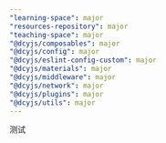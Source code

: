 ```yaml
---
"learning-space": major
"resources-repository": major
"teaching-space": major
"@dcyjs/composables": major
"@dcyjs/config": major
"@dcyjs/eslint-config-custom": major
"@dcyjs/materials": major
"@dcyjs/middleware": major
"@dcyjs/network": major
"@dcyjs/plugins": major
"@dcyjs/utils": major
---
```


测试
